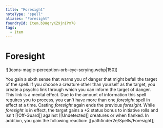 ```yaml
---
title: "Foresight"
noteType: "spell"
aliases: "Foresight"
foundryId: Item.bDHqryKZ9jnIPm78
tags:
  - Item
---
```


# Foresight
![[icons-magic-perception-orb-eye-scrying.webp|150]]

You gain a sixth sense that warns you of danger that might befall the target of the spell. If you choose a creature other than yourself as the target, you create a psychic link through which you can inform the target of danger. This link is a mental effect. Due to the amount of information this spell requires you to process, you can't have more than one _foresight_ spell in effect at a time. Casting _foresight_ again ends the previous _foresight_. While _foresight_ is in effect, the target gains a +2 status bonus to initiative rolls and isn't [[Off-Guard]] against [[Undetected]] creatures or when flanked. In addition, you gain the following reaction: [[pathfinder2e/Spells/Foresight]]
